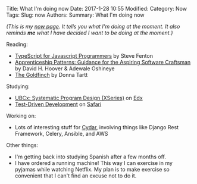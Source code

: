 Title: What I'm doing now
Date: 2017-1-28 10:55
Modified:
Category: Now
Tags:
Slug: now
Authors:
Summary: What I'm doing now

*(This is my [now page](http://nownownow.com/about). It tells you what I'm doing at the moment. It also reminds **me** what I have decided I want to be doing at the moment.)*

Reading:

- [TypeScript for Javascript
  Programmers](https://www.stevefenton.co.uk/publications/typescript-for-javascript-programmers/) by Steve Fenton
- [Apprenticeship Patterns: Guidance for the Aspiring Software
  Craftsman](http://chimera.labs.oreilly.com/books/1234000001813/index.html) by David H. Hoover & Adewale Oshineye
- [The Goldfinch](https://en.wikipedia.org/wiki/The_Goldfinch_%28novel%29) by Donna Tartt

Studying:

- [UBCx: Systematic Program Design (XSeries)](https://www.edx.org/xseries/how-code-systematic-program-design) on
  [Edx](https://www.edx.org)
- [Test-Driven Development](https://www.safaribooksonline.com/library/view/test-driven-development/9781491919163/) on
  [Safari](https://www.safaribooksonline.com)

Working on:

- Lots of interesting stuff for [Cydar](https://cydarmedical.com/), involving things like Django Rest Framework, Celery, Ansible, and AWS

Other things:

- I'm getting back into studying Spanish after a few months off.
- I have ordered a running machine! This way I can exercise in my pyjamas while watching Netflix. My plan is to make exercise so convenient that I can't find an excuse not to do it.
